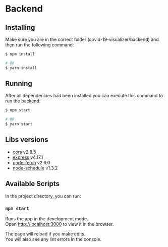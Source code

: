 # Backend

## Installing

Make sure you are in the correct folder (covid-19-visualizer/backend) and then run the following command:

```sh
$ npm install

# OR
$ yarn install
```

## Running

After all dependencies had been installed you can execute this command to run the backend:

```sh
$ npm start

# OR
$ yarn start
```

## Libs versions

- [cors](https://github.com/expressjs/cors) v2.8.5
- [express](https://expressjs.com/en/starter/installing.html) v4.17.1
- [node-fetch](https://github.com/node-fetch/node-fetch) v2.6.0
- [node-schedule](https://github.com/node-schedule/node-schedule) v1.3.2

## Available Scripts

In the project directory, you can run:

### `npm start`

Runs the app in the development mode.\
Open [http://localhost:3000](http://localhost:3000) to view it in the browser.

The page will reload if you make edits.\
You will also see any lint errors in the console.
